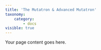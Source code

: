 ```yaml
---
title: 'The Mutatron & Advanced Mutatron'
taxonomy:
    category:
        - docs
visible: true
---
```


Your page content goes here.